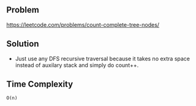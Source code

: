 ## Problem

https://leetcode.com/problems/count-complete-tree-nodes/

## Solution

- Just use any DFS recursive traversal because it takes no extra space instead of auxilary stack and simply do count++.

## Time Complexity

`O(n)`
